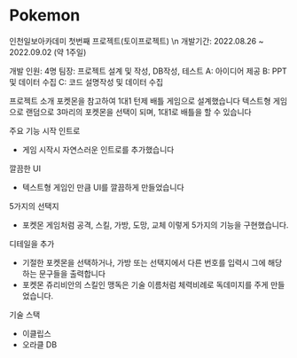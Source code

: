 # Pokemon

인천일보아카데미 첫번째 프로젝트(토이프로젝트) \n
개발기간: 2022.08.26 ~ 2022.09.02 (약 1주일)

개발 인원: 4명
팀장: 프로젝트 설계 및 작성, DB작성, 테스트
A: 아이디어 제공
B: PPT 및 데이터 수집
C: 코드 설명작성 및 데이터 수집

프로젝트 소개
포켓몬을 참고하여 1대1 턴제 배틀 게임으로 설계했습니다
텍스트형 게임으로 랜덤으로 3마리의 포켓몬을 선택이 되며, 1대1로 배틀을 할 수 있습니다


주요 기능
시작 인트로
 - 게임 시작시 자연스러운 인트로를 추가했습니다

깔끔한 UI
 - 텍스트형 게임인 만큼 UI를 깔끔하게 만들었습니다
 
5가지의 선택지
 - 포켓몬 게임처럼 공격, 스킬, 가방, 도망, 교체 이렇게 5가지의 기능을 구현했습니다.

디테일을 추가
 - 기절한 포켓몬을 선택하거나, 가방 또는 선택지에서 다른 번호를 입력시 그에 해당하는 문구들을 출력합니다
 - 포켓몬 쥬리비안의 스킬인 맹독은 기술 이름처럼 체력비례로 독데미지를 주게 만들었습니다.
 
 기술 스택
 - 이클립스
 - 오라클 DB
